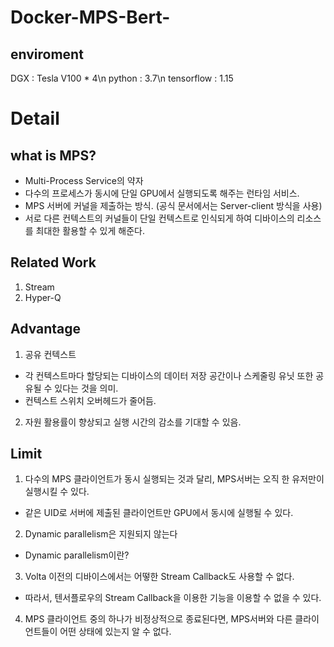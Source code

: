 # Docker-MPS-Bert-

## enviroment
DGX : Tesla V100 * 4\n
python : 3.7\n
tensorflow : 1.15

# Detail
## what is MPS?
- Multi-Process Service의 약자
- 다수의 프로세스가 동시에 단일 GPU에서 실행되도록 해주는 런타임 서비스.
- MPS 서버에 커널을 제출하는 방식.
  (공식 문서에서는 Server-client 방식을 사용)
-	서로 다른 컨텍스트의 커널들이 단일 컨텍스트로 인식되게 하여 디바이스의 리소스를 최대한 활용할 수 있게 해준다.

## Related Work
1. Stream
2. Hyper-Q

## Advantage
1. 공유 컨텍스트
  - 각 컨텍스트마다 할당되는 디바이스의 데이터 저장 공간이나 스케줄링 유닛 또한 공유될 수 있다는 것을 의미.
  - 컨텍스트 스위치 오버헤드가 줄어듬.
2. 자원 활용률이 향상되고 실행 시간의 감소를 기대할 수 있음.

## Limit
1. 다수의 MPS 클라이언트가 동시 실행되는 것과 달리, MPS서버는 오직 한 유저만이 실행시킬 수 있다.
  - 같은 UID로 서버에 제출된 클라이언트만 GPU에서 동시에 실행될 수 있다.
2. Dynamic parallelism은 지원되지 않는다
  - Dynamic parallelism이란?
3. Volta 이전의 디바이스에서는 어떻한 Stream Callback도 사용할 수 없다.
  - 따라서, 텐서플로우의 Stream Callback을 이용한 기능을 이용할 수 없을 수 있다.
4. MPS 클라이언트 중의 하나가 비정상적으로 종료된다면, MPS서버와 다른 클라이언트들이 어떤 상태에 있는지 알 수 없다.
